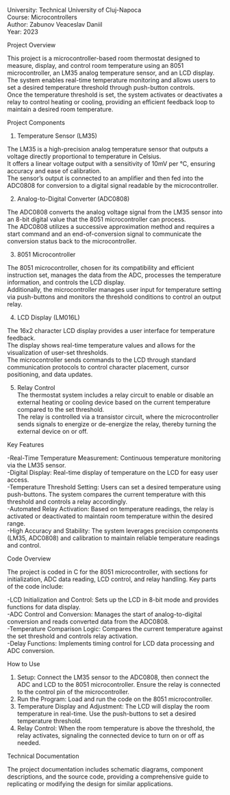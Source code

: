University: Technical University of Cluj-Napoca  
Course: Microcontrollers  
Author: Zabunov Veaceslav Daniil  
Year: 2023  

Project Overview

This project is a microcontroller-based room thermostat designed to measure, display, and control room temperature using an 8051 microcontroller, an LM35 analog temperature sensor, and an LCD display.  
The system enables real-time temperature monitoring and allows users to set a desired temperature threshold through push-button controls.  
Once the temperature threshold is set, the system activates or deactivates a relay to control heating or cooling, providing an efficient feedback loop to maintain a desired room temperature.  

Project Components

1. Temperature Sensor (LM35)  
    
The LM35 is a high-precision analog temperature sensor that outputs a voltage directly proportional to temperature in Celsius.  
It offers a linear voltage output with a sensitivity of 10mV per °C, ensuring accuracy and ease of calibration.  
The sensor’s output is connected to an amplifier and then fed into the ADC0808 for conversion to a digital signal readable by the microcontroller.  

2. Analog-to-Digital Converter (ADC0808)  

The ADC0808 converts the analog voltage signal from the LM35 sensor into an 8-bit digital value that the 8051 microcontroller can process.  
The ADC0808 utilizes a successive approximation method and requires a start command and an end-of-conversion signal to communicate the conversion status back to the microcontroller.  

3. 8051 Microcontroller  
  
The 8051 microcontroller, chosen for its compatibility and efficient instruction set, manages the data from the ADC, processes the temperature information, and controls the LCD display.  
Additionally, the microcontroller manages user input for temperature setting via push-buttons and monitors the threshold conditions to control an output relay.    

4. LCD Display (LM016L)
  
The 16x2 character LCD display provides a user interface for temperature feedback.    
The display shows real-time temperature values and allows for the visualization of user-set thresholds.    
The microcontroller sends commands to the LCD through standard communication protocols to control character placement, cursor positioning, and data updates.  

5. Relay Control  
The thermostat system includes a relay circuit to enable or disable an external heating or cooling device based on the current temperature compared to the set threshold.  
The relay is controlled via a transistor circuit, where the microcontroller sends signals to energize or de-energize the relay, thereby turning the external device on or off.  

Key Features

-Real-Time Temperature Measurement: Continuous temperature monitoring via the LM35 sensor.  
-Digital Display: Real-time display of temperature on the LCD for easy user access.  
-Temperature Threshold Setting: Users can set a desired temperature using push-buttons. The system compares the current temperature with this threshold and controls a relay accordingly.  
-Automated Relay Activation: Based on temperature readings, the relay is activated or deactivated to maintain room temperature within the desired range.  
-High Accuracy and Stability: The system leverages precision components (LM35, ADC0808) and calibration to maintain reliable temperature readings and control.  

Code Overview  

The project is coded in C for the 8051 microcontroller, with sections for initialization, ADC data reading, LCD control, and relay handling. Key parts of the code include:  

-LCD Initialization and Control: Sets up the LCD in 8-bit mode and provides functions for data display.  
-ADC Control and Conversion: Manages the start of analog-to-digital conversion and reads converted data from the ADC0808.  
-Temperature Comparison Logic: Compares the current temperature against the set threshold and controls relay activation.  
-Delay Functions: Implements timing control for LCD data processing and ADC conversion.  

How to Use

1. Setup: Connect the LM35 sensor to the ADC0808, then connect the ADC and LCD to the 8051 microcontroller. Ensure the relay is connected to the control pin of the microcontroller.    
2. Run the Program: Load and run the code on the 8051 microcontroller.  
3. Temperature Display and Adjustment: The LCD will display the room temperature in real-time. Use the push-buttons to set a desired temperature threshold.  
4. Relay Control: When the room temperature is above the threshold, the relay activates, signaling the connected device to turn on or off as needed.

Technical Documentation

The project documentation includes schematic diagrams, component descriptions, and the source code, providing a comprehensive guide to replicating or modifying the design for similar applications.
